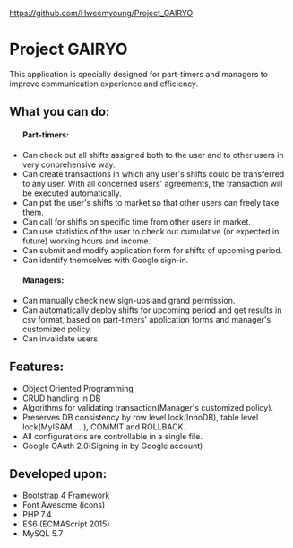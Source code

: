 https://github.com/Hweemyoung/Project_GAIRYO

<h1>Project GAIRYO</h1>
<p>This application is specially designed for part-timers and managers to improve communication experience and efficiency.</p>
<h2 class="my-4">What you can do:</h2>
<ul class="list-group list-group-flush my-4">
<h4>Part-timers:</h4>
<li class="list-group-item">Can check out all shifts assigned both to the user and to other users in very conprehensive way.</li>
<li class="list-group-item">Can create transactions in which any user's shifts could be transferred to any user. With all concerned users' agreements, the transaction will be executed automatically.</li>
<li class="list-group-item">Can put the user's shifts to market so that other users can freely take them.</li>
<li class="list-group-item">Can call for shifts on specific time from other users in market.</li>
<li class="list-group-item">Can use statistics of the user to check out cumulative (or expected in future) working hours and income.</li>
<li class="list-group-item">Can submit and modify application form for shifts of upcoming period.</li>
<li class="list-group-item">Can identify themselves with Google sign-in.</li>
</ul>
        <ul class="list-group list-group-flush my-4">
            <h4>Managers:</h4>
            <li class="list-group-item">Can manually check new sign-ups and grand permission.</li>
            <li class="list-group-item">Can automatically deploy shifts for upcoming period and get results in csv
                format, based on part-timers' application forms and manager's customized policy.</li>
            <li class="list-group-item">Can invalidate users.</li>
        </ul>
        <h2 class="my-4">Features:</h2>
        <ul class="list-group list-group-flush my-4">
            <li class="list-group-item">Object Oriented Programming</li>
            <li class="list-group-item">CRUD handling in DB</li>
            <li class="list-group-item">Algorithms for validating transaction(Manager's customized policy).</li>
            <li class="list-group-item">Preserves DB consistency by row level lock(InnoDB), table level lock(MyISAM,
                ...), COMMIT and ROLLBACK.</li>
            <li class="list-group-item">All configurations are controllable in a single file.</li>
            <li class="list-group-item">Google OAuth 2.0(Signing in by Google account)</li>
        </ul>
        <h2 class="my-4">Developed upon:</h2>
        <ul class="list-group list-group-flush my-4">
            <li class="list-group-item">Bootstrap 4 Framework</li>
            <li class="list-group-item">Font Awesome (icons)</li>
            <li class="list-group-item">PHP 7.4</li>
            <li class="list-group-item">ES6 (ECMAScript 2015)</li>
            <li class="list-group-item">MySQL 5.7</li>
        </ul>
